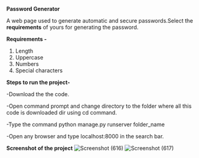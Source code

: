 **Password Generator**

A web page used to generate automatic and secure passwords.Select the **requirements** of yours for generating the password.  

**Requirements -**

1) Length
2) Uppercase
3) Numbers
4) Special characters

**Steps to run the project-**

-Download the the code.

-Open command prompt and change directory to the folder where all this code is downloaded dir using cd command.

-Type the command python manage.py runserver folder_name

-Open any browser and type localhost:8000 in the search bar.

**Screenshot of the project**
![Screenshot (616)](https://user-images.githubusercontent.com/85786030/161441095-25e201cf-8286-4ee3-af70-88d67594a9ec.png)
![Screenshot (617)](https://user-images.githubusercontent.com/85786030/161441117-0a906517-ca66-4c10-a53a-c81f3fdd9618.png)